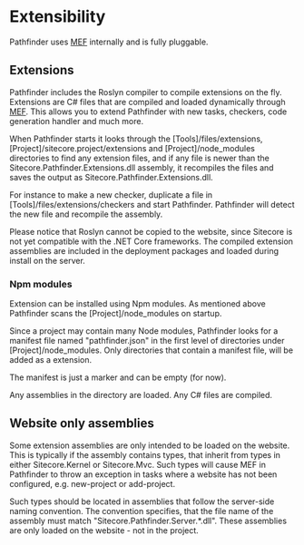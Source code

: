# Extensibility
Pathfinder uses [MEF](https://msdn.microsoft.com/en-us/library/dd460648(v=vs.110).aspx) internally and is fully pluggable. 

## Extensions
Pathfinder includes the Roslyn compiler to compile extensions on the fly. Extensions are C# files that are compiled and loaded dynamically through 
[MEF](https://msdn.microsoft.com/en-us/library/dd460648(v=vs.110).aspx). This allows you to extend Pathfinder with new tasks, checkers, code 
generation handler and much more. 

When Pathfinder starts it looks through the [Tools]/files/extensions, [Project]/sitecore.project/extensions and [Project]/node_modules
directories to find any extension files, and if any file is newer than the Sitecore.Pathfinder.Extensions.dll assembly, it recompiles 
the files and saves the output as Sitecore.Pathfinder.Extensions.dll.

For instance to make a new checker, duplicate a file in [Tools]/files/extensions/checkers and start Pathfinder. Pathfinder will detect the
new file and recompile the assembly.

Please notice that Roslyn cannot be copied to the website, since Sitecore is not yet compatible with the .NET Core frameworks. 
The compiled extension assemblies are included in the deployment packages and loaded during install on the server.

### Npm modules
Extension can be installed using Npm modules. As mentioned above Pathfinder scans the [Project]/node_modules on startup.

Since a project may contain many Node modules, Pathfinder looks for a manifest file named "pathfinder.json" in the first level of
directories under [Project]/node_modules. Only directories that contain a manifest file, will be added as a extension.

The manifest is just a marker and can be empty (for now).

Any assemblies in the directory are loaded. Any C# files are compiled.

## Website only assemblies
Some extension assemblies are only intended to be loaded on the website. This is typically if the assembly contains types, that
inherit from types in either Sitecore.Kernel or Sitecore.Mvc. Such types will cause MEF in Pathfinder to throw an exception in 
tasks where a website has not been configured, e.g. new-project or add-project.

Such types should be located in assemblies that follow the server-side naming convention. The convention specifies, that the
file name of the assembly must match "Sitecore.Pathfinder.Server.*.dll". These assemblies are only loaded on the website - not
in the project.
